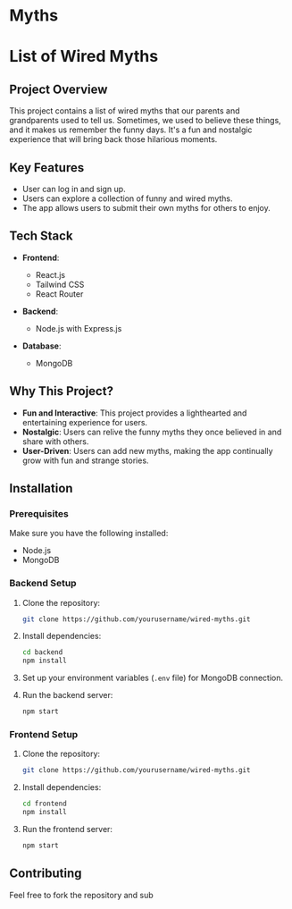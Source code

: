 # Myths
# List of Wired Myths

## Project Overview

This project contains a list of wired myths that our parents and grandparents used to tell us. Sometimes, we used to believe these things, and it makes us remember the funny days. It's a fun and nostalgic experience that will bring back those hilarious moments.

## Key Features

- User can log in and sign up.
- Users can explore a collection of funny and wired myths.
- The app allows users to submit their own myths for others to enjoy.

## Tech Stack

- **Frontend**:
  - React.js
  - Tailwind CSS
  - React Router

- **Backend**:
  - Node.js with Express.js

- **Database**:
  - MongoDB

## Why This Project?

- **Fun and Interactive**: This project provides a lighthearted and entertaining experience for users.
- **Nostalgic**: Users can relive the funny myths they once believed in and share with others.
- **User-Driven**: Users can add new myths, making the app continually grow with fun and strange stories.

## Installation

### Prerequisites
Make sure you have the following installed:
- Node.js
- MongoDB

### Backend Setup

1. Clone the repository:
    ```bash
    git clone https://github.com/yourusername/wired-myths.git
    ```
2. Install dependencies:
    ```bash
    cd backend
    npm install
    ```
3. Set up your environment variables (`.env` file) for MongoDB connection.

4. Run the backend server:
    ```bash
    npm start
    ```

### Frontend Setup

1. Clone the repository:
    ```bash
    git clone https://github.com/yourusername/wired-myths.git
    ```
2. Install dependencies:
    ```bash
    cd frontend
    npm install
    ```
3. Run the frontend server:
    ```bash
    npm start
    ```

## Contributing

Feel free to fork the repository and sub
